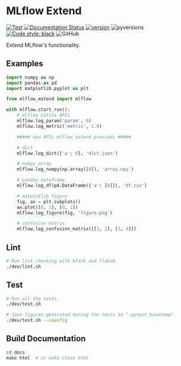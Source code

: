 # MLflow Extend

[![Test](https://github.com/harupy/mlflow-extend/workflows/Test/badge.svg?event=push)](https://github.com/harupy/mlflow-extend/actions?query=workflow%3ATest)
[![Documentation Status](https://readthedocs.org/projects/mlflow-extend/badge/?version=latest)](https://mlflow-extend.readthedocs.io/en/latest/?badge=latest)
[![version](https://img.shields.io/pypi/v/mlflow-extend?color=brightgreen)](https://pypi.org/project/mlflow-extend/)
![pyversions](https://img.shields.io/pypi/pyversions/mlflow-extend?color=brightgreen)
[![Code style: black](https://img.shields.io/badge/code%20style-black-000000.svg)](https://github.com/psf/black)
![GitHub](https://img.shields.io/github/license/harupy/mlflow-extend?color=brightgreen)

Extend MLflow's functionality.

## Examples

```python
import numpy as np
import pandas as pd
import matplotlib.pyplot as plt

from mlflow_extend import mlflow

with mlflow.start_run():
    # mlflow native APIs
    mlflow.log_param('param', 0)
    mlflow.log_metric('metric', 1.0)

    ##### new APIs mlflow_extend provides #####

    # dict
    mlflow.log_dict({'a': 0}, 'dict.json')

    # numpy array
    mlflow.log_numpy(np.array([0]), 'array.npy')

    # pandas dataframe
    mlflow.log_df(pd.DataFrame({'a': [0]}), 'df.csv')

    # matplotlib figure
    fig, ax = plt.subplots()
    ax.plot([0, 1], [0, 1])
    mlflow.log_figure(fig, 'figure.png')

    # confusion matrix
    mlflow.log_confusion_matrix([[1, 2], [3, 4]])
```

## Lint

```bash
# Run lint checking with black and flake8.
./dev/lint.sh
```

## Test

```bash
# Run all the tests.
./dev/test.sh

# Save figures generated during the tests to ".pytest_basetemp".
./dev/test.sh --savefig
```

## Build Documentation

```bash
cd docs
make html  # or make clean html
```

